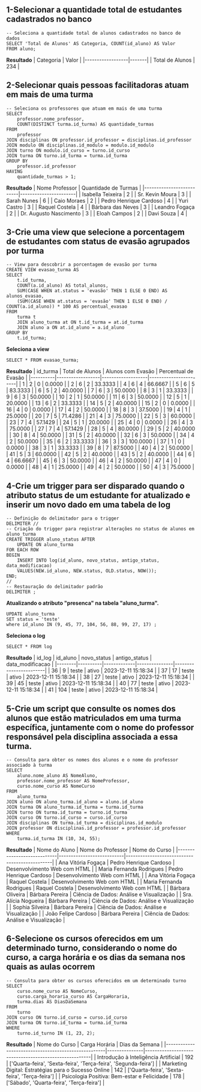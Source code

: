 ## 1-Selecionar a quantidade total de estudantes cadastrados no banco
```mysql
-- Seleciona a quantidade total de alunos cadastrados no banco de dados
SELECT 'Total de Alunos' AS Categoria, COUNT(id_aluno) AS Valor
FROM aluno;
```
**Resultado**
| Categoria        | Valor |
|------------------|-------|
| Total de Alunos  | 234   |
## 2-Selecionar quais pessoas facilitadoras atuam em mais de uma turma
```mysql
-- Seleciona os professores que atuam em mais de uma turma
SELECT
    professor.nome_professor,
    COUNT(DISTINCT turma.id_turma) AS quantidade_turmas
FROM
    professor
JOIN disciplinas ON professor.id_professor = disciplinas.id_professor
JOIN modulo ON disciplinas.id_modulo = modulo.id_modulo
JOIN turno ON modulo.id_curso = turno.id_curso
JOIN turma ON turno.id_turma = turma.id_turma
GROUP BY
    professor.id_professor
HAVING
    quantidade_turmas > 1;
```
**Resultado**
| Nome Professor           | Quantidade de Turmas |
|--------------------------|-----------------------|
| Isabella Teixeira        | 2                     |
| Sr. Kevin Moura          | 3                     |
| Sarah Nunes              | 6                     |
| Caio Moraes              | 2                     |
| Pedro Henrique Cardoso   | 4                     |
| Yuri Castro              | 3                     |
| Raquel Costela           | 4                     |
| Bárbara das Neves        | 3                     |
| Leandro Fogaça           | 2                     |
| Dr. Augusto Nascimento   | 3                     |
| Eloah Campos             | 2                     |
| Davi Souza               | 4                     |

## 3-Crie uma view que selecione a porcentagem de estudantes com status de evasão agrupados por turma
```mysql
-- View para descobrir a porcentagem de evasão por turma
CREATE VIEW evasao_turma AS
SELECT
    t.id_turma,
    COUNT(a.id_aluno) AS total_alunos,
    SUM(CASE WHEN at.status = 'evasão' THEN 1 ELSE 0 END) AS alunos_evasao,
    (SUM(CASE WHEN at.status = 'evasão' THEN 1 ELSE 0 END) / COUNT(a.id_aluno)) * 100 AS percentual_evasao
FROM
    turma t
    JOIN aluno_turma at ON t.id_turma = at.id_turma
    JOIN aluno a ON at.id_aluno = a.id_aluno
GROUP BY
    t.id_turma;
```
**Seleciona a view**
```mysql
SELECT * FROM evasao_turma;
```
**Resultado**
| id_turma | Total de Alunos | Alunos com Evasão | Percentual de Evasão |
|----------|------------------|-------------------|-----------------------|
| 1        | 2                | 0                 | 0.0000                |
| 2        | 6                | 2                 | 33.3333               |
| 4        | 6                | 4                 | 66.6667               |
| 5        | 6                | 5                 | 83.3333               |
| 6        | 5                | 2                 | 40.0000               |
| 7        | 6                | 3                 | 50.0000               |
| 8        | 3                | 1                 | 33.3333               |
| 9        | 6                | 3                 | 50.0000               |
| 10       | 2                | 1                 | 50.0000               |
| 11       | 6                | 3                 | 50.0000               |
| 12       | 5                | 1                 | 20.0000               |
| 13       | 6                | 2                 | 33.3333               |
| 14       | 5                | 2                 | 40.0000               |
| 15       | 2                | 0                 | 0.0000                |
| 16       | 4                | 0                 | 0.0000                |
| 17       | 4                | 2                 | 50.0000               |
| 18       | 8                | 3                 | 37.5000               |
| 19       | 4                | 1                 | 25.0000               |
| 20       | 7                | 5                 | 71.4286               |
| 21       | 4                | 3                 | 75.0000               |
| 22       | 5                | 3                 | 60.0000               |
| 23       | 7                | 4                 | 57.1429               |
| 24       | 5                | 1                 | 20.0000               |
| 25       | 4                | 0                 | 0.0000                |
| 26       | 4                | 3                 | 75.0000               |
| 27       | 7                | 4                 | 57.1429               |
| 28       | 5                | 4                 | 80.0000               |
| 29       | 5                | 2                 | 40.0000               |
| 30       | 8                | 4                 | 50.0000               |
| 31       | 5                | 2                 | 40.0000               |
| 32       | 6                | 3                 | 50.0000               |
| 34       | 4                | 2                 | 50.0000               |
| 35       | 6                | 2                 | 33.3333               |
| 36       | 3                | 3                 | 100.0000              |
| 37       | 1                | 0                 | 0.0000                |
| 38       | 3                | 1                 | 33.3333               |
| 39       | 8                | 7                 | 87.5000               |
| 40       | 4                | 2                 | 50.0000               |
| 41       | 5                | 3                 | 60.0000               |
| 42       | 5                | 2                 | 40.0000               |
| 43       | 5                | 2                 | 40.0000               |
| 44       | 6                | 4                 | 66.6667               |
| 45       | 6                | 3                 | 50.0000               |
| 46       | 4                | 2                 | 50.0000               |
| 47       | 4                | 0                 | 0.0000                |
| 48       | 4                | 1                 | 25.0000               |
| 49       | 4                | 2                 | 50.0000               |
| 50       | 4                | 3                 | 75.0000               |

## 4-Crie um trigger para ser disparado quando o atributo status de um estudante for atualizado e inserir um novo dado em uma tabela de log
```mysql
-- Definição do delimitador para o trigger
DELIMITER //
-- Criação do trigger para registrar alterações no status de alunos em aluno_turma
CREATE TRIGGER aluno_status AFTER
    UPDATE ON aluno_turma
FOR EACH ROW
BEGIN
    INSERT INTO log(id_aluno, novo_status, antigo_status, data_modificacao)
    VALUES(NEW.id_aluno, NEW.status, OLD.status, NOW());
END;
//
-- Restauração do delimitador padrão
DELIMITER ;
```
**Atualizando o atributo "presenca" na tabela "aluno_turma".**
```mysql
UPDATE aluno_turma
SET status = 'teste'
where id_aluno IN (9, 45, 77, 104, 56, 88, 99, 27, 17) ;
```
**Seleciona o log**
```mysql
SELECT * FROM log
```
**Resultado**
| id_log | id_aluno | novo_status | antigo_status | data_modificacao       |
|--------|----------|-------------|---------------|------------------------|
| 36     | 9        | teste       | ativo         | 2023-12-11 15:18:34    |
| 37     | 17       | teste       | ativo         | 2023-12-11 15:18:34    |
| 38     | 27       | teste       | ativo         | 2023-12-11 15:18:34    |
| 39     | 45       | teste       | ativo         | 2023-12-11 15:18:34    |
| 40     | 77       | teste       | ativo         | 2023-12-11 15:18:34    |
| 41     | 104      | teste       | ativo         | 2023-12-11 15:18:34    |
## 5-Crie um script que consulte os nomes dos alunos que estão matriculados em uma turma específica, juntamente com o nome do professor responsável pela disciplina associada a essa turma.
```mysql
-- Consulta para obter os nomes dos alunos e o nome do professor associado à turma
SELECT 
    aluno.nome_aluno AS NomeAluno,
    professor.nome_professor AS NomeProfessor,
    curso.nome_curso AS NomeCurso
FROM 
    aluno_turma
JOIN aluno ON aluno_turma.id_aluno = aluno.id_aluno
JOIN turma ON aluno_turma.id_turma = turma.id_turma
JOIN turno ON turma.id_turma = turno.id_turma
JOIN curso ON turno.id_curso = curso.id_curso
JOIN disciplinas ON turma.id_turma = disciplinas.id_modulo
JOIN professor ON disciplinas.id_professor = professor.id_professor
WHERE 
    turma.id_turma IN (10, 34, 55);
```
**Resultado**
| Nome do Aluno              | Nome do Professor         | Nome do Curso                                 |
|----------------------------|---------------------------|-----------------------------------------------|
| Ana Vitória Fogaça         | Pedro Henrique Cardoso   | Desenvolvimento Web com HTML                  |
| Maria Fernanda Rodrigues   | Pedro Henrique Cardoso   | Desenvolvimento Web com HTML                  |
| Ana Vitória Fogaça         | Raquel Costela           | Desenvolvimento Web com HTML                  |
| Maria Fernanda Rodrigues   | Raquel Costela           | Desenvolvimento Web com HTML                  |
| Bárbara Oliveira           | Bárbara Pereira           | Ciência de Dados: Análise e Visualização      |
| Sra. Alícia Nogueira       | Bárbara Pereira           | Ciência de Dados: Análise e Visualização      |
| Sophia Silveira            | Bárbara Pereira           | Ciência de Dados: Análise e Visualização      |
| João Felipe Cardoso        | Bárbara Pereira           | Ciência de Dados: Análise e Visualização      |

## 6-Selecione os cursos oferecidos em um determinado turno, considerando o nome do curso, a carga horária e os dias da semana nos quais as aulas ocorrem
```mysql
-- Consulta para obter os cursos oferecidos em um determinado turno
SELECT 
    curso.nome_curso AS NomeCurso,
    curso.carga_horaria_curso AS CargaHoraria,
    turma.dias AS DiasDaSemana
FROM 
    turno
JOIN curso ON turno.id_curso = curso.id_curso
JOIN turma ON turno.id_turma = turma.id_turma
WHERE 
    turno.id_turno IN (1, 23, 2);
```
**Resultado**
| Nome do Curso                                       | Carga Horária | Dias da Semana                                        |
|-----------------------------------------------------|---------------|-------------------------------------------------------|
| Introdução à Inteligência Artificial                 | 192           | ['Quarta-feira', 'Sexta-feira', 'Terça-feira', 'Segunda-feira'] |
| Marketing Digital: Estratégias para o Sucesso Online | 142           | ['Quarta-feira', 'Sexta-feira', 'Terça-feira']        |
| Psicologia Positiva: Bem-estar e Felicidade          | 178           | ['Sábado', 'Quarta-feira', 'Terça-feira']             |
